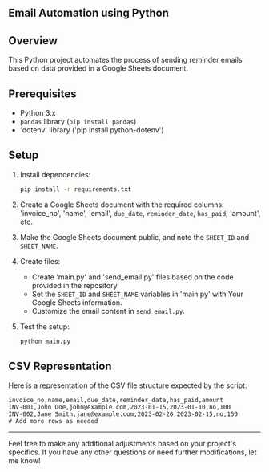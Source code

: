 ## Email Automation using Python

## Overview

This Python project automates the process of sending reminder emails based on data provided in a Google Sheets document.

## Prerequisites

- Python 3.x
- `pandas` library (`pip install pandas`)
- 'dotenv' library ('pip install python-dotenv')

## Setup
1. Install dependencies:

    ```bash
    pip install -r requirements.txt
    ```

2. Create a Google Sheets document with the required columns: 'invoice_no', 'name', 'email', `due_date`, `reminder_date`, `has_paid`, 'amount', etc.

3. Make the Google Sheets document public, and note the `SHEET_ID` and `SHEET_NAME`.

4. Create files:
    - Create 'main.py' and 'send_email.py' files based on the code provided in the repository
    - Set the `SHEET_ID` and `SHEET_NAME` variables in 'main.py' with Your Google Sheets information.
    - Customize the email content in `send_email.py`.

6. Test the setup:

    ```bash
    python main.py
    ```

## CSV Representation

Here is a representation of the CSV file structure expected by the script:

```csv
invoice_no,name,email,due_date,reminder_date,has_paid,amount
INV-001,John Doe,john@example.com,2023-01-15,2023-01-10,no,100
INV-002,Jane Smith,jane@example.com,2023-02-20,2023-02-15,no,150
# Add more rows as needed
```

---

Feel free to make any additional adjustments based on your project's specifics. If you have any other questions or need further modifications, let me know!
